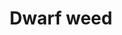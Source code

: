 ---
layout: item
title: Dwarf weed
item-id: 267
datatable: true
id: 267
name: "Dwarf weed"
members: true
lowalch: 28
highalch: 42
examine: "A powerful herb."
monsters:
  - id: 2042
    name: "Zulrah"
    members: true
    combat_level: 725
    wiki_url: "https://oldschool.runescape.wiki/w/Zulrah#Serpentine"
    drops:
      - quantity: "30"
        rarity: 0.008064516129032258
        drop_requirements: null
---